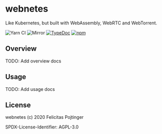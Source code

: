 # webnetes

Like Kubernetes, but built with WebAssembly, WebRTC and WebTorrent.

![Yarn CI](https://github.com/pojntfx/webnetes/workflows/Yarn%20CI/badge.svg)
![Mirror](https://github.com/pojntfx/webnetes/workflows/Mirror/badge.svg)
[![TypeDoc](https://img.shields.io/badge/TypeScript-Documentation-informational)](https://pojntfx.github.io/webnetes/)
[![npm](https://img.shields.io/npm/v/@pojntfx/webnetes)](https://www.npmjs.com/package/@pojntfx/webnetes)

## Overview

TODO: Add overview docs

## Usage

TODO: Add usage docs

## License

webnetes (c) 2020 Felicitas Pojtinger

SPDX-License-Identifier: AGPL-3.0
